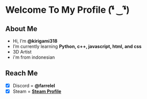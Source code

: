# Welcome To My Profile (❛̃ ‿❛̃)

## About Me
- Hi, I’m **@kirigami318**
- I’m currently learning **Python, c++, javascript, html, and css**
- 3D Artist
- i'm from indonesian

## Reach Me
- [x] Discord = **@farrelel**
- [x] Steam = **[Steam Profile](https://steamcommunity.com/id/kirigami318/)**

<!---
kirigami318/kirigami318 is a ✨ special ✨ repository because its `README.md` (this file) appears on your GitHub profile.
You can click the Preview link to take a look at your changes.
--->
